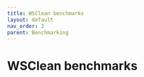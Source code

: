 ```yaml
---
title: WSClean benchmarks
layout: default
nav_order: 2
parent: Benchmarking
---
```


# WSClean benchmarks
